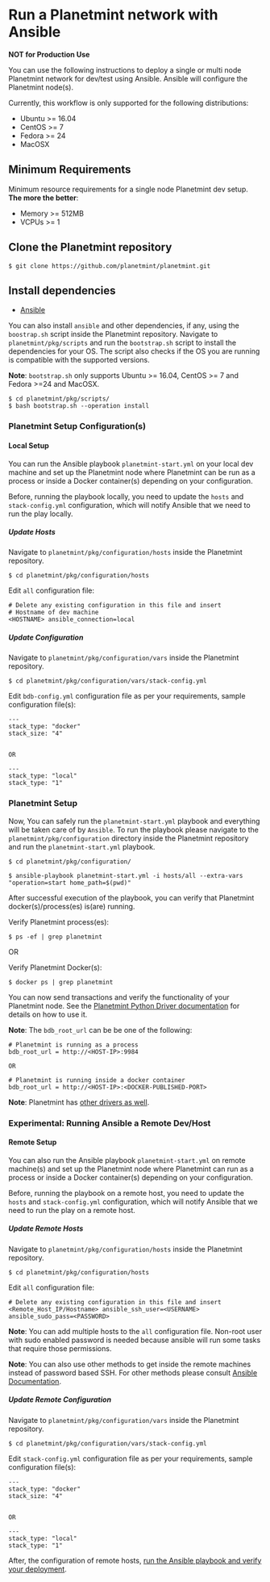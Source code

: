 <!---
Copyright © 2020 Interplanetary Database Association e.V.,
Planetmint and IPDB software contributors.
SPDX-License-Identifier: (Apache-2.0 AND CC-BY-4.0)
Code is Apache-2.0 and docs are CC-BY-4.0
--->

# Run a Planetmint network with Ansible

**NOT for Production Use**

You can use the following instructions to deploy a single or multi node
Planetmint network for dev/test using Ansible. Ansible will configure the Planetmint node(s).

Currently, this workflow is only supported for the following distributions:
- Ubuntu >= 16.04
- CentOS >= 7
- Fedora >= 24
- MacOSX

## Minimum Requirements
Minimum resource requirements for a single node Planetmint dev setup. **The more the better**:
- Memory >= 512MB
- VCPUs >= 1

## Clone the Planetmint repository
```text
$ git clone https://github.com/planetmint/planetmint.git
```

## Install dependencies
- [Ansible](http://docs.ansible.com/ansible/latest/intro_installation.html)

You can also install `ansible` and other dependencies, if any, using the `boostrap.sh` script
inside the Planetmint repository.
Navigate to `planetmint/pkg/scripts` and run the `bootstrap.sh` script to install the dependencies
for your OS. The script also checks if the OS you are running is compatible with the
supported versions.

**Note**: `bootstrap.sh` only supports Ubuntu >= 16.04, CentOS >= 7 and Fedora >=24 and MacOSX.

```text
$ cd planetmint/pkg/scripts/
$ bash bootstrap.sh --operation install
```

### Planetmint Setup Configuration(s)
#### Local Setup
You can run the Ansible playbook `planetmint-start.yml` on your local dev machine and set up the Planetmint node where
Planetmint can be run as a process or inside a Docker container(s) depending on your configuration.

Before, running the playbook locally, you need to update the `hosts` and `stack-config.yml` configuration, which will notify Ansible that we need to run the play locally.

##### Update Hosts
Navigate to `planetmint/pkg/configuration/hosts` inside the Planetmint repository.
```text
$ cd planetmint/pkg/configuration/hosts
```

Edit `all` configuration file:
```text
# Delete any existing configuration in this file and insert
# Hostname of dev machine
<HOSTNAME> ansible_connection=local
```
##### Update Configuration
Navigate to `planetmint/pkg/configuration/vars` inside the Planetmint repository.
```text
$ cd planetmint/pkg/configuration/vars/stack-config.yml
```

Edit `bdb-config.yml` configuration file as per your requirements, sample configuration file(s):
```text
---
stack_type: "docker" 
stack_size: "4"


OR

---
stack_type: "local"
stack_type: "1"
```

### Planetmint Setup
Now, You can safely run the `planetmint-start.yml` playbook and everything will be taken care of by `Ansible`. To run the playbook please navigate to the `planetmint/pkg/configuration` directory inside the Planetmint repository and run the `planetmint-start.yml` playbook.

```text
$ cd planetmint/pkg/configuration/

$ ansible-playbook planetmint-start.yml -i hosts/all --extra-vars "operation=start home_path=$(pwd)"
```

After successful execution of the playbook, you can verify that Planetmint docker(s)/process(es) is(are) running.

Verify Planetmint process(es):
```text
$ ps -ef | grep planetmint
```

OR

Verify Planetmint Docker(s):
```text
$ docker ps | grep planetmint
```

You can now send transactions and verify the functionality of your Planetmint node.
See the [Planetmint Python Driver documentation](https://docs.planetmint.com/projects/py-driver/en/latest/index.html)
for details on how to use it.

**Note**: The `bdb_root_url` can be be one of the following:
```text
# Planetmint is running as a process
bdb_root_url = http://<HOST-IP>:9984

OR

# Planetmint is running inside a docker container
bdb_root_url = http://<HOST-IP>:<DOCKER-PUBLISHED-PORT>
```

**Note**: Planetmint has [other drivers as well](http://docs.planetmint.com/projects/server/en/latest/drivers-clients/index.html).

### Experimental: Running Ansible a Remote Dev/Host
#### Remote Setup
You can also run the Ansible playbook `planetmint-start.yml` on remote machine(s) and set up the Planetmint node where
Planetmint can run as a process or inside a Docker container(s) depending on your configuration.

Before, running the playbook on a remote host, you need to update the `hosts` and `stack-config.yml` configuration, which will notify Ansible that we need to run the play on a remote host.

##### Update Remote Hosts
Navigate to `planetmint/pkg/configuration/hosts` inside the Planetmint repository.
```text
$ cd planetmint/pkg/configuration/hosts
```

Edit `all` configuration file:
```text
# Delete any existing configuration in this file and insert
<Remote_Host_IP/Hostname> ansible_ssh_user=<USERNAME> ansible_sudo_pass=<PASSWORD>
```

**Note**: You can add multiple hosts to the `all` configuration file. Non-root user with sudo enabled password is needed because ansible will run some tasks that require those permissions.

**Note**: You can also use other methods to get inside the remote machines instead of password based SSH. For other methods
please consult [Ansible Documentation](http://docs.ansible.com/ansible/latest/intro_getting_started.html).

##### Update Remote Configuration
Navigate to `planetmint/pkg/configuration/vars` inside the Planetmint repository.
```text
$ cd planetmint/pkg/configuration/vars/stack-config.yml
```

Edit `stack-config.yml` configuration file as per your requirements, sample configuration file(s):
```text
---
stack_type: "docker" 
stack_size: "4"


OR

---
stack_type: "local"
stack_type: "1"
```

After, the configuration of remote hosts, [run the Ansible playbook and verify your deployment](#planetmint-setup-ansible).
